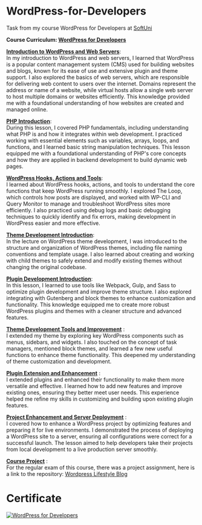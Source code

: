 # WordPress-for-Developers
Task from my course WordPress for Developers at <a href="https://softuni.bg/">SoftUni</a>

<b> Course Curriculum: <a href="https://softuni.bg/trainings/4782/wordpress-for-developers-october-2024#lesson-80303">WordPress for Developers</a> </b>


**<ins>Introduction to WordPress and Web Servers</ins>**: <br>
In my introduction to WordPress and web servers, I learned that WordPress is a popular content management system (CMS) used for building websites and blogs, known for its ease of use and extensive plugin and theme support. I also explored the basics of web servers, which are responsible for delivering web content to users over the internet. Domains represent the address or name of a website, while virtual hosts allow a single web server to host multiple domains or websites efficiently. This knowledge provided me with a foundational understanding of how websites are created and managed online.

**[PHP Introduction](https://github.com/trayanaboykova/WordPress-for-Developers/tree/main/PHP-Introduction/lesson)**: <br>
During this lesson, I covered PHP fundamentals, including understanding what PHP is and how it integrates within web development. I practiced working with essential elements such as variables, arrays, loops, and functions, and I learned basic string manipulation techniques. This lesson equipped me with a foundational understanding of PHP's core concepts and how they are applied in backend development to build dynamic web pages.

**<ins>WordPress Hooks, Actions and Tools</ins>**: <br>
I learned about WordPress hooks, actions, and tools to understand the core functions that keep WordPress running smoothly. I explored The Loop, which controls how posts are displayed, and worked with WP-CLI and Query Monitor to manage and troubleshoot WordPress sites more efficiently. I also practiced using debug logs and basic debugging techniques to quickly identify and fix errors, making development in WordPress easier and more effective.

**<ins>Theme Development Introduction</ins>**: <br>
In the lecture on WordPress theme development, I was introduced to the structure and organization of WordPress themes, including file naming conventions and template usage. I also learned about creating and working with child themes to safely extend and modify existing themes without changing the original codebase.

**<ins>Plugin Development Introduction</ins>**: <br>
In this lesson, I learned to use tools like Webpack, Gulp, and Sass to optimize plugin development and improve theme structure. I also explored integrating with Gutenberg and block themes to enhance customization and functionality. This knowledge equipped me to create more robust WordPress plugins and themes with a cleaner structure and advanced features.

**<ins>Theme Development Tools and Improvement</ins>** : <br>
I extended my theme by exploring key WordPress components such as menus, sidebars, and widgets. I also touched on the concept of task managers, mentioned block themes, and learned a few new useful functions to enhance theme functionality. This deepened my understanding of theme customization and development.

**<ins>Plugin Extension and Enhancement</ins>** : <br>
I extended plugins and enhanced their functionality to make them more versatile and effective. I learned how to add new features and improve existing ones, ensuring they better meet user needs. This experience helped me refine my skills in customizing and building upon existing plugin features.

**<ins>Project Enhancement and Server Deployment</ins>** : <br>
 I covered how to enhance a WordPress project by optimizing features and preparing it for live environments. I demonstrated the process of deploying a WordPress site to a server, ensuring all configurations were correct for a successful launch. The lesson aimed to help developers take their projects from local development to a live production server smoothly.

**<ins>Course Project</ins>** : <br>
For the regular exam of this course, there was a project assignment, here is a link to the repository: [Wordpress Lifestyle Blog](https://github.com/trayanaboykova/WordPress-Lifestyle-Blog)

# Certificate
<a href="https://softuni.bg/certificates/details/232193/ea28efa3" rel="nofollow"><img src="https://github.com/user-attachments/assets/459857af-bfd4-4975-b53d-937db8f0914b" alt="WordPress for Developers"></a>
